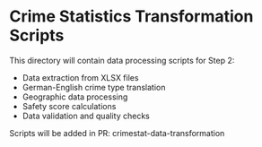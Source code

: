 
# Crime Statistics Transformation Scripts

This directory will contain data processing scripts for Step 2:
- Data extraction from XLSX files
- German-English crime type translation
- Geographic data processing
- Safety score calculations
- Data validation and quality checks

Scripts will be added in PR: crimestat-data-transformation
